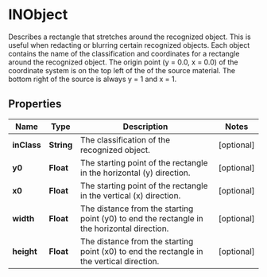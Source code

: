 

# INObject

Describes a rectangle that stretches around the recognized object. This is useful when redacting or blurring certain recognized objects. Each object contains the name of the classification and coordinates for a rectangle around the recognized object. The origin point (y = 0.0, x = 0.0) of the coordinate system is on the top left of the of the source material. The bottom right of the source is always y = 1 and x = 1.
## Properties

Name | Type | Description | Notes
------------ | ------------- | ------------- | -------------
**inClass** | **String** | The classification of the recognized object. |  [optional]
**y0** | **Float** | The starting point of the rectangle in the horizontal (y) direction. |  [optional]
**x0** | **Float** | The starting point of the rectangle in the vertical (x) direction. |  [optional]
**width** | **Float** | The distance from the starting point (y0) to end the rectangle in the horizontal direction. |  [optional]
**height** | **Float** | The distance from the starting point (x0) to end the rectangle in the vertical direction. |  [optional]



